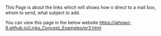 This Page is about the links which will shows how o direct to a mail box, whom to send, what subject to add.

You can view this page in the below website
https://jahnavi-9.github.io/Links_Concept_Examples/pr3.html
